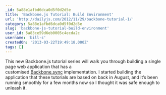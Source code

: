 ```yaml
---
_id: 5a88e1afbd6dca0d5f0d2d5e
title: 'Backbone.js Tutorial: Build Environment'
url: 'http://dailyjs.com/2012/11/29/backbone-tutorial-1/'
category: 5a88e1afbd6dca0d5f0d2d5e
slug: 'backbone-js-tutorial-build-environment'
user_id: 5a83ce59d6eb0005c4ecda2c
username: 'bill-s'
createdOn: '2013-03-22T19:49:18.000Z'
tags: []
---
```


This new Backbone.js tutorial series will walk you through building a single page web application that has a customised <a href="http://backbonejs.org/#Sync">Backbone.sync</a> implementation. I started building the application that these tutorials are based on back in August, and it’s been running smoothly for a few months now so I thought it was safe enough to unleash it.
